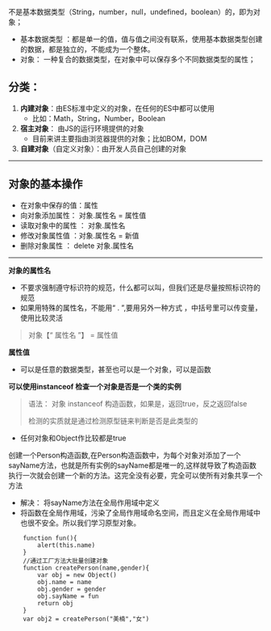 不是基本数据类型（String，number，null，undefined，boolean）的，即为对象；
- 基本数据类型 ：都是单一的值，值与值之间没有联系，使用基本数据类型创建的数据，都是独立的，不能成为一个整体。
- 对象： 一种复合的数据类型，在对象中可以保存多个不同数据类型的属性；
## 分类：
1. **内建对象**：由ES标准中定义的对象，在任何的ES中都可以使用
    - 比如：Math，String，Number，Boolean
2. **宿主对象**： 由JS的运行环境提供的对象
    - 目前来讲主要指由浏览器提供的对象；比如BOM，DOM
3. **自建对象**（自定义对象）：由开发人员自己创建的对象

---
## 对象的基本操作
- 在对象中保存的值：属性
- 向对象添加属性： 对象.属性名 = 属性值
- 读取对象中的属性 ： 对象.属性名
- 修改对象属性值 ：对象.属性名 = 新值 
- 删除对象属性 ： delete 对象.属性名
---
**对象的属性名** 
- 不要求强制遵守标识符的规范，什么都可以叫，但我们还是尽量按照标识符的规范
- 如果用特殊的属性名，不能用“ . ”,要用另外一种方式 ，中括号里可以传变量，使用比较灵活
> 对象【“ 属性名 ”】 = 属性值

**属性值** 
- 可以是任意的数据类型，甚至也可以是一个对象，可以是函数



**可以使用instanceof 检查一个对象是否是一个类的实例**
>语法： 对象 instanceof 构造函数，如果是，返回true，反之返回false 
>  
>检测的实质就是通过检测原型链来判断是否是此类型的
- 任何对象和Object作比较都是true

创建一个Person构造函数,在Person构造函数中，为每个对象对添加了一个sayName方法，也就是所有实例的sayName都是唯一的,这样就导致了构造函数执行一次就会创建一个新的方法。这完全没有必要，完全可以使所有对象共享一个方法
- 解决： 将sayName方法在全局作用域中定义
- 将函数在全局作用域，污染了全局作用域命名空间，而且定义在全局作用域中也很不安全。所以我们学习原型对象。
```
    function fun(){
        alert(this.name)
    }
 	//通过工厂方法大批量创建对象
 	function createPerson(name,gender){
 		var obj = new Object()
 		obj.name = name
 		obj.gender = gender
 		obj.sayName = fun
 		return obj
	}
 	var obj2 = createPerson("美楠","女")
```


